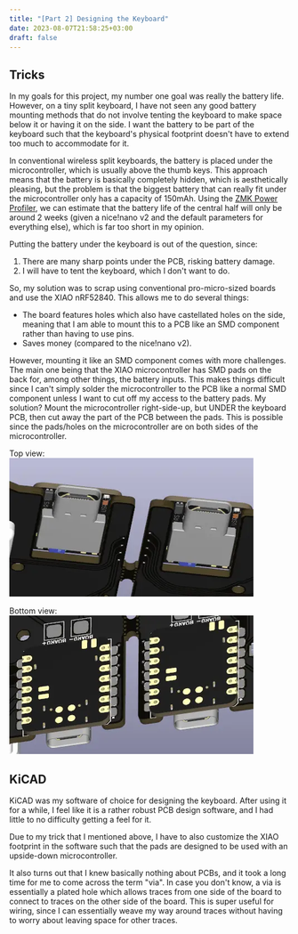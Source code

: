 ```yaml
---
title: "[Part 2] Designing the Keyboard"
date: 2023-08-07T21:58:25+03:00
draft: false
---
```


## Tricks

In my goals for this project, my number one goal was really the battery life. However, on a tiny split keyboard, I have not seen any good battery mounting methods that do not involve tenting the keyboard to make space below it or having it on the side. I want the battery to be part of the keyboard such that the keyboard's physical footprint doesn't have to extend too much to accommodate for it.

In conventional wireless split keyboards, the battery is placed under the microcontroller, which is usually above the thumb keys. This approach means that the battery is basically completely hidden, which is aesthetically pleasing, but the problem is that the biggest battery that can really fit under the microcontroller only has a capacity of 150mAh. Using the [ZMK Power Profiler](https://zmk.dev/power-profiler), we can estimate that the battery life of the central half will only be around 2 weeks (given a nice!nano v2 and the default parameters for everything else), which is far too short in my opinion.

Putting the battery under the keyboard is out of the question, since:
1. There are many sharp points under the PCB, risking battery damage.
2. I will have to tent the keyboard, which I don't want to do.

So, my solution was to scrap using conventional pro-micro-sized boards and use the XIAO nRF52840. This allows me to do several things:
- The board features holes which also have castellated holes on the side, meaning that I am able to mount this to a PCB like an SMD component rather than having to use pins.
- Saves money (compared to the nice!nano v2).

However, mounting it like an SMD component comes with more challenges. The main one being that the XIAO microcontroller has SMD pads on the back for, among other things, the battery inputs. This makes things difficult since I can't simply solder the microcontroller to the PCB like a normal SMD component unless I want to cut off my access to the battery pads. My solution? Mount the microcontroller right-side-up, but UNDER the keyboard PCB, then cut away the part of the PCB between the pads. This is possible since the pads/holes on the microcontroller are on both sides of the microcontroller.

Top view:
![Top view](./1.webp)

Bottom view:
![Bottom view](2.webp)


## KiCAD

KiCAD was my software of choice for designing the keyboard. After using it for a while, I feel like it is a rather robust PCB design software, and I had little to no difficulty getting a feel for it.

Due to my trick that I mentioned above, I have to also customize the XIAO footprint in the software such that the pads are designed to be used with an upside-down microcontroller.

It also turns out that I knew basically nothing about PCBs, and it took a long time for me to come across the term "via". In case you don't know, a via is essentially a plated hole which allows traces from one side of the board to connect to traces on the other side of the board. This is super useful for wiring, since I can essentially weave my way around traces without having to worry about leaving space for other traces.